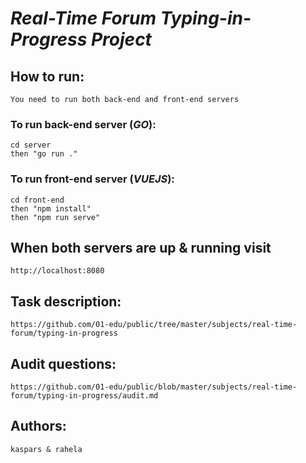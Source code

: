 # **_Real-Time Forum Typing-in-Progress Project_**

## **How to run:**
```
You need to run both back-end and front-end servers
```
### To run back-end server (_GO_):
```
cd server
then "go run ."
```

### To run front-end server (_VUEJS_):
```
cd front-end
then "npm install"
then "npm run serve"
```
## When both servers are up & running visit
```
http://localhost:8080
```
## Task description:
```
https://github.com/01-edu/public/tree/master/subjects/real-time-forum/typing-in-progress
```
## Audit questions:
```
https://github.com/01-edu/public/blob/master/subjects/real-time-forum/typing-in-progress/audit.md
```
## Authors:
```
kaspars & rahela
```